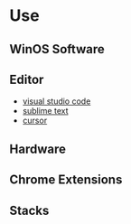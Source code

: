 # Use

## WinOS Software

## Editor

- [visual studio code](https://code.visualstudio.com/) 
- [sublime text](https://www.sublimetext.com/)
- [cursor](https://www.cursor.com/)

## Hardware


## Chrome Extensions

## Stacks


